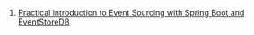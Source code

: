 
1.  [Practical introduction to Event Sourcing with Spring Boot and EventStoreDB](https://www.youtube.com/watch?v=LaUSPtwFLSg)
 